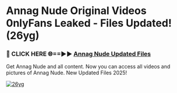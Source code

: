# Annag Nude Original Videos 0nlyFans Leaked - Files Updated! (26yg)

<h3>🔴 CLICK HERE 🌐==►► <a href="https://tinyurl.com/4mcuefdz" rel="nofollow">Annag Nude Updated Files</a></h3>

Get Annag Nude and all content. Now you can access all videos and pictures of Annag Nude. New Updated Files 2025!

[![26yg](https://i.imgur.com/StAQSOY.gif)](https://tinyurl.com/4mcuefdz)
